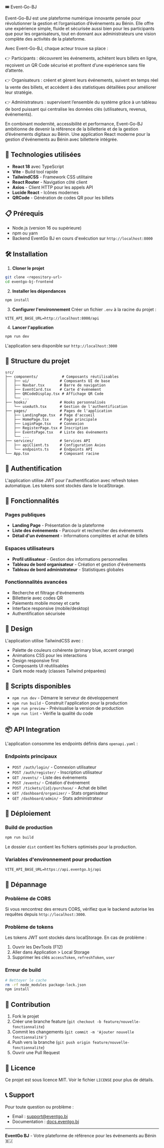 🎟️ Event-Go-BJ

Event-Go-BJ est une plateforme numérique innovante pensée pour révolutionner la gestion et l’organisation d’événements au Bénin.
Elle offre une expérience simple, fluide et sécurisée aussi bien pour les participants que pour les organisateurs, tout en donnant aux administrateurs une vision complète des activités de la plateforme.

Avec Event-Go-BJ, chaque acteur trouve sa place :

👉 Participants : découvrent les événements, achètent leurs billets en ligne, reçoivent un QR Code sécurisé et profitent d’une expérience sans file d’attente.

👉 Organisateurs : créent et gèrent leurs événements, suivent en temps réel la vente des billets, et accèdent à des statistiques détaillées pour améliorer leur stratégie.

👉 Administrateurs : supervisent l’ensemble du système grâce à un tableau de bord puissant qui centralise les données clés (utilisateurs, revenus, événements).

En combinant modernité, accessibilité et performance, Event-Go-BJ ambitionne de devenir la référence de la billetterie et de la gestion d’événements digitaux au Bénin.
Une application React moderne pour la gestion d'événements au Bénin avec billetterie intégrée.

## 🚀 Technologies utilisées

- **React 18** avec TypeScript
- **Vite** - Build tool rapide
- **TailwindCSS** - Framework CSS utilitaire
- **React Router** - Navigation côté client
- **Axios** - Client HTTP pour les appels API
- **Lucide React** - Icônes modernes
- **QRCode** - Génération de codes QR pour les billets

## 📋 Prérequis

- Node.js (version 16 ou supérieure)
- npm ou yarn
- Backend EventGo BJ en cours d'exécution sur `http://localhost:8000`

## 🛠️ Installation

1. **Cloner le projet**
```bash
git clone <repository-url>
cd eventgo-bj-frontend
```

2. **Installer les dépendances**
```bash
npm install
```

3. **Configurer l'environnement**
Créer un fichier `.env` à la racine du projet :
```env
VITE_API_BASE_URL=http://localhost:8000/api
```

4. **Lancer l'application**
```bash
npm run dev
```

L'application sera disponible sur `http://localhost:3000`

## 📁 Structure du projet

```
src/
├── components/           # Composants réutilisables
│   ├── ui/              # Composants UI de base
│   ├── Navbar.tsx       # Barre de navigation
│   ├── EventCard.tsx    # Carte d'événement
│   ├── QRCodeDisplay.tsx # Affichage QR Code
│   └── ...
├── hooks/               # Hooks personnalisés
│   └── useAuth.tsx      # Gestion de l'authentification
├── pages/               # Pages de l'application
│   ├── LandingPage.tsx  # Page d'accueil
│   ├── HomePage.tsx     # Page principale
│   ├── LoginPage.tsx    # Connexion
│   ├── RegisterPage.tsx # Inscription
│   ├── EventsPage.tsx   # Liste des événements
│   └── ...
├── services/            # Services API
│   ├── apiClient.ts     # Configuration Axios
│   └── endpoints.ts     # Endpoints API
└── App.tsx              # Composant racine
```

## 🔐 Authentification

L'application utilise JWT pour l'authentification avec refresh token automatique. Les tokens sont stockés dans le localStorage.

## 🎯 Fonctionnalités

### Pages publiques
- **Landing Page** - Présentation de la plateforme
- **Liste des événements** - Parcourir et rechercher des événements
- **Détail d'un événement** - Informations complètes et achat de billets

### Espaces utilisateurs
- **Profil utilisateur** - Gestion des informations personnelles
- **Tableau de bord organisateur** - Création et gestion d'événements
- **Tableau de bord administrateur** - Statistiques globales

### Fonctionnalités avancées
- Recherche et filtrage d'événements
- Billetterie avec codes QR
- Paiements mobile money et carte
- Interface responsive (mobile/desktop)
- Authentification sécurisée

## 🎨 Design

L'application utilise TailwindCSS avec :
- Palette de couleurs cohérente (primary blue, accent orange)
- Animations CSS pour les interactions
- Design responsive first
- Composants UI réutilisables
- Dark mode ready (classes Tailwind préparées)

## 🔧 Scripts disponibles

- `npm run dev` - Démarre le serveur de développement
- `npm run build` - Construit l'application pour la production
- `npm run preview` - Prévisualise la version de production
- `npm run lint` - Vérifie la qualité du code

## 📦 API Integration

L'application consomme les endpoints définis dans `openapi.yaml` :

### Endpoints principaux
- `POST /auth/login/` - Connexion utilisateur
- `POST /auth/register/` - Inscription utilisateur
- `GET /events/` - Liste des événements
- `POST /events/` - Création d'événement
- `POST /tickets/{id}/purchase/` - Achat de billet
- `GET /dashboard/organizer/` - Stats organisateur
- `GET /dashboard/admin/` - Stats administrateur

## 🚀 Déploiement

### Build de production
```bash
npm run build
```

Le dossier `dist` contient les fichiers optimisés pour la production.

### Variables d'environnement pour production
```env
VITE_API_BASE_URL=https://api.eventgo.bj/api
```

## 🐛 Dépannage

### Problème de CORS
Si vous rencontrez des erreurs CORS, vérifiez que le backend autorise les requêtes depuis `http://localhost:3000`.

### Problème de tokens
Les tokens JWT sont stockés dans localStorage. En cas de problème :
1. Ouvrir les DevTools (F12)
2. Aller dans Application > Local Storage
3. Supprimer les clés `accessToken`, `refreshToken`, `user`

### Erreur de build
```bash
# Nettoyer le cache
rm -rf node_modules package-lock.json
npm install
```

## 🤝 Contribution

1. Fork le projet
2. Créer une branche feature (`git checkout -b feature/nouvelle-fonctionnalite`)
3. Commit les changements (`git commit -m 'Ajouter nouvelle fonctionnalité'`)
4. Push vers la branche (`git push origin feature/nouvelle-fonctionnalite`)
5. Ouvrir une Pull Request

## 📄 Licence

Ce projet est sous licence MIT. Voir le fichier `LICENSE` pour plus de détails.

## 📞 Support

Pour toute question ou problème :
- Email : support@eventgo.bj
- Documentation : [docs.eventgo.bj](https://docs.eventgo.bj)

---

**EventGo BJ** - Votre plateforme de référence pour les événements au Bénin 🇧🇯
